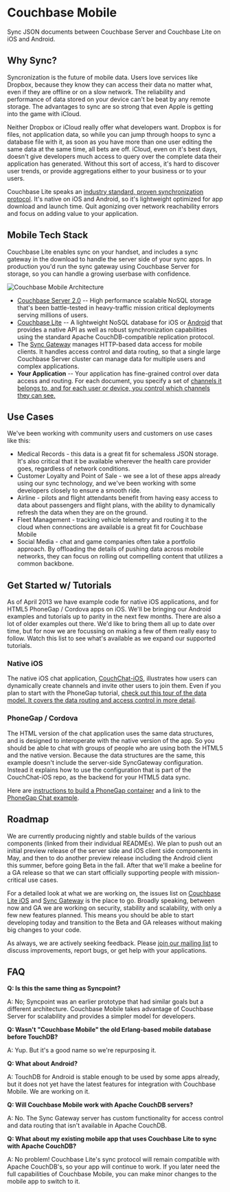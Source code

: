 Couchbase Mobile
======

Sync JSON documents between Couchbase Server and Couchbase Lite on iOS and Android.

## Why Sync?

Syncronization is the future of mobile data. Users love services like Dropbox, because they know they can access their data no matter what, even if they are offline or on a slow network. The reliability and performance of data stored on your device can't be beat by any remote storage. The advantages to sync are so strong that even Apple is getting into the game with iCloud.

Neither Dropbox or iCloud really offer what developers want. Dropbox is for files, not application data, so while you can jump through hoops to sync a database file with it, as soon as you have more than one user editing the same data at the same time, all bets are off. iCloud, even on it's best days, doesn't give developers much access to query over the complete data their application has generated. Without this sort of access, it's hard to discover user trends, or provide aggregations either to your business or to your users.

Couchbase Lite speaks an [industry standard, proven synchronization protocol](https://github.com/couchbase/couchbase-lite-ios/wiki/Replication-Algorithm). It's native on iOS and Android, so it's lightweight optimized for app download and launch time. Quit agonizing over network reachability errors and focus on adding value to your application.

## Mobile Tech Stack

Couchbase Lite enables sync on your handset, and includes a sync gateway in the download to handle the server side of your sync apps. In production you'd run the sync gateway using Couchbase Server for storage, so you can handle a growing userbase with confidence.

![Couchbase Mobile Architecture](http://jchris.ic.ht/files/slides/mobile-arch.png)

* [Couchbase Server 2.0](http://www.couchbase.com/couchbase-server/overview) -- High performance scalable NoSQL storage that's been battle-tested in heavy-traffic mission critical deployments serving millions of users.
* [Couchbase Lite](https://github.com/couchbase/couchbase-lite-ios) -- A lightweight NoSQL database for iOS or [Android](https://github.com/couchbaselabs/TouchDB-Android) that provides a native API as well as robust synchronization capabilities using the standard Apache CouchDB-compatible replication protocol.
* The [Sync Gateway](https://github.com/couchbaselabs/sync_gateway) manages HTTP-based data access for mobile clients. It handles access control and data routing, so that a single large Couchbase Server cluster can manage data for multiple users and complex applications.
* **Your Application** -- Your application has fine-grained control over data access and routing. For each document, you specify a set of [channels it belongs to, and for each user or device, you control which channels they can see.](https://github.com/couchbaselabs/sync_gateway/wiki/channels-access-control-and-data-routing-w-sync-function)

## Use Cases

We've been working with community users and customers on use cases like this:

* Medical Records - this data is a great fit for schemaless JSON storage. It's also critical that it be available wherever the health care provider goes, regardless of network conditions.
* Customer Loyalty and Point of Sale - we see a lot of these apps already using our sync technology, and we've been working with some developers closely to ensure a smooth ride.
* Airline - pilots and flight attendants benefit from having easy access to data about passengers and flight plans, with the ability to dynamically refresh the data when they are on the ground.
* Fleet Management - tracking vehicle telemetry and routing it to the cloud when connections are available is a great fit for Couchbase Mobile
* Social Media - chat and game companies often take a portfolio approach. By offloading the details of pushing data across mobile networks, they can focus on rolling out compelling content that utilizes a common backbone.

## Get Started w/ Tutorials

As of April 2013 we have example code for native iOS applications, and for HTML5 PhoneGap / Cordova apps on iOS. We'll be bringing our Android examples and tutorials up to parity in the next few months. There are also a lot of older examples out there. We'd like to bring them all up to date over time, but for now we are focussing on making a few of them really easy to follow. Watch this list to see what's available as we expand our supported tutorials.

### Native iOS

The native iOS chat application, [CouchChat-iOS](https://github.com/couchbaselabs/CouchChat-iOS), illustrates how users can dynamically create channels and invite other users to join them. Even if you plan to start with the PhoneGap tutorial, [check out this tour of the data model. It covers the data routing and access control in more detail](https://github.com/couchbaselabs/CouchChat-iOS/wiki/Chat-App-Data-Model).

### PhoneGap / Cordova

The HTML version of the chat application uses the same data structures, and is designed to interoperate with the native version of the app. So you should be able to chat with groups of people who are using both the HTML5 and the native version. Because the data structures are the same, this example doesn't include the server-side SyncGateway configuration. Instead it explains how to use the configuration that is part of the CouchChat-iOS repo, as the backend for your HTML5 data sync.

Here are [instructions to build a PhoneGap container](https://github.com/couchbaselabs/LiteGap/wiki/Building-a-PhoneGap-Couchbase-Lite-Container) and a link to the [PhoneGap Chat example](https://github.com/couchbaselabs/CouchChat-PhoneGap).

## Roadmap

We are currently producing nightly and stable builds of the various components (linked from their individual READMEs). We plan to push out an initial preview release of the server side and iOS client side components in May, and then to do another preview release including the Android client this summer, before going Beta in the fall. After that we'll make a beeline for a GA release so that we can start officially supporting people with mission-critical use cases.

For a detailed look at what we are working on, the issues list on [Couchbase Lite iOS](https://github.com/couchbase/couchbase-lite-ios/issues) and [Sync Gateway](https://github.com/couchbaselabs/sync_gateway/issues) is the place to go. Broadly speaking, between now and GA we are working on security, stability and scalability, with only a few new features planned. This means you should be able to start developing today and transition to the Beta and GA releases without making big changes to your code.

As always, we are actively seeking feedback. Please [join our mailing list](https://groups.google.com/forum/#!forum/mobile-couchbase) to discuss improvements, report bugs, or get help with your applications.


## FAQ

**Q: Is this the same thing as Syncpoint?**

A: No; Syncpoint was an earlier prototype that had similar goals but a different architecture. Couchbase Mobile takes advantage of Couchbase Server for scalability and provides a simpler model for developers.

**Q: Wasn't "Couchbase Mobile" the old Erlang-based mobile database before TouchDB?**

A: Yup. But it's a good name so we're repurposing it.

**Q: What about Android?**

A: TouchDB for Android is stable enough to be used by some apps already, but it does not yet have the latest features for integration with Couchbase Mobile. We are working on it.

**Q: Will Couchbase Mobile work with Apache CouchDB servers?**

A: No. The Sync Gateway server has custom functionality for access control and data routing that isn't available in Apache CouchDB.

**Q: What about my existing mobile app that uses Couchbase Lite to sync with Apache CouchDB?**

A: No problem! Couchbase Lite's sync protocol will remain compatible with Apache CouchDB's, so your app will continue to work. If you later need the full capabilities of Couchbase Mobile, you can make minor changes to the mobile app to switch to it.
